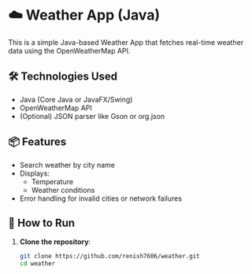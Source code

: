 # ☁️ Weather App (Java)

This is a simple Java-based Weather App that fetches real-time weather data using the OpenWeatherMap API.

## 🛠️ Technologies Used

- Java (Core Java or JavaFX/Swing)
- OpenWeatherMap API
- (Optional) JSON parser like Gson or org.json

## 📦 Features

- Search weather by city name
- Displays:
  - Temperature
  - Weather conditions
- Error handling for invalid cities or network failures

## 🚀 How to Run

1. **Clone the repository**:
   ```bash
   git clone https://github.com/renish7606/weather.git
   cd weather
